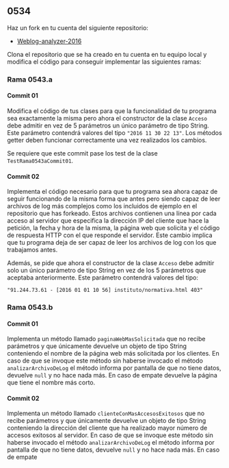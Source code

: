 ## 0534

Haz un fork en tu cuenta del siguiente repositorio:

* [Weblog-analyzer-2016](https://github.com/miguelbayon/weblog-analyzer-2016)

Clona el repositorio que se ha creado en tu cuenta en tu equipo local y modifica el código para conseguir implementar las siguientes ramas:


### Rama 0543.a

#### Commit 01

Modifica el código de tus clases para que la funcionalidad de tu programa sea exactamente la misma pero ahora el constructor de la clase `Acceso` debe admitir en vez de 5 parámetros un único parámetro de tipo String. Este parámetro contendrá valores del tipo `"2016 11 30 22 13"`. Los métodos getter deben funcionar correctamente una vez realizados los cambios.

Se requiere que este commit pase los test de la clase `TestRama0543aCommit01`.

#### Commit 02

Implementa el código necesario para que tu programa sea ahora capaz de seguir funcionando de la misma forma que antes pero siendo capaz de leer archivos de log más complejos como los incluidos de ejemplo en el repositorio que has forkeado. Estos archivos contienen una línea por cada acceso al servidor que especifica la dirección IP del cliente que hace la petición, la fecha y hora de la misma, la página web que solicita y el código de respuesta HTTP con el que responde el servidor. Este cambio implica que tu programa deja de ser capaz de leer los archivos de log con los que trabajamos antes.

Además, se pide que ahora el constructor de la clase `Acceso` debe admitir solo un único parámetro de tipo String en vez de los 5 parámetros que aceptaba anteriormente. Este parámetro contendrá valores del tipo:

```
"91.244.73.61 - [2016 01 01 10 56] instituto/normativa.html 403"
```


### Rama 0543.b

#### Commit 01

Implementa un método llamado `paginaWebMasSolicitada` que no recibe parámetros y que únicamente devuelve un objeto de tipo String conteniendo el nombre de la página web más solicitada por los clientes. En caso de que se invoque este método sin haberse invocado el método `analizarArchivoDeLog` el método informa por pantalla de que no tiene datos, devuelve `null` y no hace nada más. En caso de empate devuelve la página que tiene el nombre más corto.

#### Commit 02

Implementa un método llamado `clienteConMasAccesosExitosos` que no recibe parámetros y que únicamente devuelve un objeto de tipo String conteniendo la dirección del cliente que ha realizado mayor número de accesos exitosos al servidor. En caso de que se invoque este método sin haberse invocado el método `analizarArchivoDeLog` el método informa por pantalla de que no tiene datos, devuelve `null` y no hace nada más. En caso de empate 


